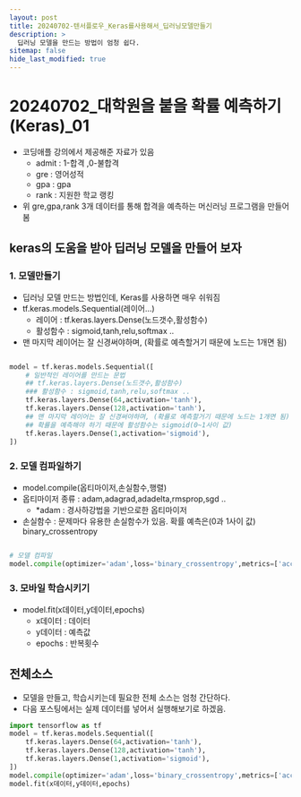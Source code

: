 ```yaml
---
layout: post
title: 20240702-텐서플로우_Keras를사용해서_딥러닝모델만들기
description: >
  딥러닝 모델을 만드는 방법이 엄청 쉽다.
sitemap: false
hide_last_modified: true
---
```


# 20240702_대학원을 붙을 확률 예측하기 (Keras)_01

- 코딩애플 강의에서 제공해준 자료가 있음
    - admit : 1-합격 ,0-불합격
    - gre : 영어성적
    - gpa : gpa
    - rank : 지원한 학교 랭킹
- 위 gre,gpa,rank 3개 데이터를 통해 합격을 예측하는 머신러닝 프로그램을 만들어봄


## keras의 도움을 받아 딥러닝 모델을 만들어 보자

### 1. 모델만들기

- 딥러닝 모델 만드는 방법인데, Keras를 사용하면 매우 쉬워짐
- tf.keras.models.Sequential(레이어...)
    - 레이어 : tf.keras.layers.Dense(노드갯수,활성함수)
    - 활성함수 : sigmoid,tanh,relu,softmax ..
- 맨 마지막 레이어는 잘 신경써야하며, (확률로 예측할거기 때문에 노드는 1개면 됨)
``` py

model = tf.keras.models.Sequential([
    # 일반적인 레이어를 만드는 문법
    ## tf.keras.layers.Dense(노드갯수,활성함수)
    ### 활성함수 : sigmoid,tanh,relu,softmax ..
    tf.keras.layers.Dense(64,activation='tanh'),
    tf.keras.layers.Dense(128,activation='tanh'),
    ## 맨 마지막 레이어는 잘 신경써야하며, (확률로 예측할거기 때문에 노드는 1개면 됨)
    ## 확률을 예측해야 하기 때문에 활성함수는 sigmoid(0~1사이 값)
    tf.keras.layers.Dense(1,activation='sigmoid'), 
])

```

### 2. 모델 컴파일하기

- model.compile(옵티마이저,손실함수,행렬)
- 옵티마이저 종류 : adam,adagrad,adadelta,rmsprop,sgd ..
    - *adam : 경사하강법을 기반으로한 옵티마이저
- 손실함수 : 문제마다 유용한 손실함수가 있음. 확률 예측은(0과 1사이 값) binary_crossentropy

``` py

# 모델 컴파일
model.compile(optimizer='adam',loss='binary_crossentropy',metrics=['accuracy'])
```

### 3. 모바일 학습시키기

- model.fit(x데이터,y데이터,epochs)
  - x데이터 : 데이터
  - y데이터 : 예측값
  - epochs : 반복횟수

## 전체소스

- 모델을 만들고, 학습시키는데 필요한 전체 소스는 엄청 간단하다.
- 다음 포스팅에서는 실제 데이터를 넣어서 실행해보기로 하겠음.

```py
import tensorflow as tf
model = tf.keras.models.Sequential([
    tf.keras.layers.Dense(64,activation='tanh'),
    tf.keras.layers.Dense(128,activation='tanh'),
    tf.keras.layers.Dense(1,activation='sigmoid'), 
])
model.compile(optimizer='adam',loss='binary_crossentropy',metrics=['accuracy'])
model.fit(x데이터,y데이터,epochs)
```